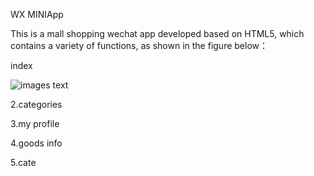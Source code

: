 WX MINIApp

This is a mall shopping wechat app developed based on HTML5, which contains a variety of functions, as shown in the figure below：

index

![images text](D:\study\练习\wxminiprogram\img\wx1.jpg)

2.categories

3.my profile

4.goods info

5.cate